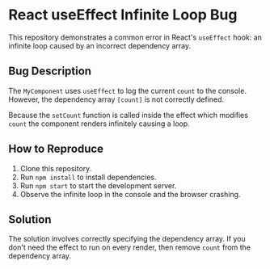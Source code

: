 # React useEffect Infinite Loop Bug

This repository demonstrates a common error in React's `useEffect` hook: an infinite loop caused by an incorrect dependency array.

## Bug Description
The `MyComponent` uses `useEffect` to log the current `count` to the console. However, the dependency array `[count]` is not correctly defined.

Because the `setCount` function is called inside the effect which modifies `count` the component renders infinitely causing a loop. 

## How to Reproduce
1. Clone this repository.
2. Run `npm install` to install dependencies.
3. Run `npm start` to start the development server.
4. Observe the infinite loop in the console and the browser crashing.

## Solution
The solution involves correctly specifying the dependency array.  If you don't need the effect to run on every render, then remove `count` from the dependency array.